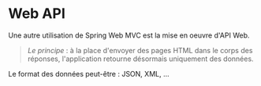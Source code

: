 # Web API

Une autre utilisation de Spring Web MVC est la mise en oeuvre d'API Web.

> *Le principe* : à la place d'envoyer des pages HTML dans le corps des réponses,
l'application retourne désormais uniquement des données.

Le format des données peut-être : JSON, XML, ...

